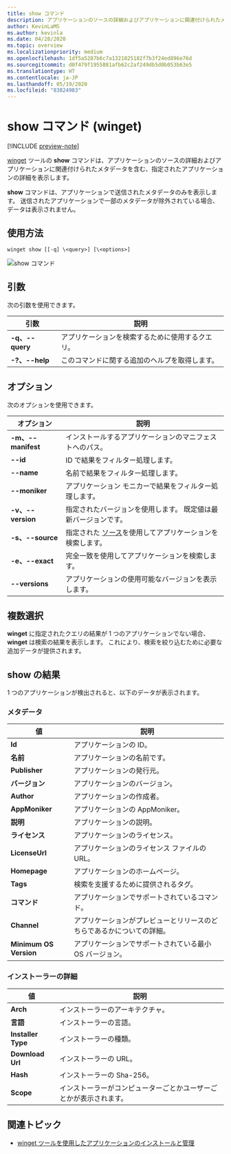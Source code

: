 ```yaml
---
title: show コマンド
description: アプリケーションのソースの詳細およびアプリケーションに関連付けられたメタデータを含む、指定されたアプリケーションの詳細を表示します。
author: KevinLaMS
ms.author: kevinla
ms.date: 04/28/2020
ms.topic: overview
ms.localizationpriority: medium
ms.openlocfilehash: 1df5a5287b6c7a1321025182f7b3f24ed896e76d
ms.sourcegitcommit: d0f479f1955881afb62c2af249db5d0b053b63e5
ms.translationtype: HT
ms.contentlocale: ja-JP
ms.lasthandoff: 05/19/2020
ms.locfileid: "83824983"
---
```

# <a name="show-command-winget"></a>show コマンド (winget)

[!INCLUDE [preview-note](../../includes/package-manager-preview.md)]

[winget](index.md) ツールの **show** コマンドは、アプリケーションのソースの詳細およびアプリケーションに関連付けられたメタデータを含む、指定されたアプリケーションの詳細を表示します。

**show** コマンドは、アプリケーションで送信されたメタデータのみを表示します。 送信されたアプリケーションで一部のメタデータが除外されている場合、データは表示されません。

## <a name="usage"></a>使用方法

`winget show [[-q] \<query>] [\<options>]`

![show コマンド](images\show.png)

## <a name="arguments"></a>引数

次の引数を使用できます。

| 引数  | 説明 |
|--------------|-------------|
| **-q、--query** |  アプリケーションを検索するために使用するクエリ。 |
| **-?、--help** |  このコマンドに関する追加のヘルプを取得します。 |

## <a name="options"></a>オプション

次のオプションを使用できます。

| オプション  | 説明 |
|--------------|-------------|
| **-m、--manifest** | インストールするアプリケーションのマニフェストへのパス。 |
| **--id**         |  ID で結果をフィルター処理します。 |
| **--name**   |      名前で結果をフィルター処理します。 |
| **--moniker**   |  アプリケーション モニカーで結果をフィルター処理します。 |
| **-v、--version** |  指定されたバージョンを使用します。 既定値は最新バージョンです。 |
| **-s、--source** |   指定された [ソース](source.md)を使用してアプリケーションを検索します。 |
| **-e、--exact**     | 完全一致を使用してアプリケーションを検索します。 |
| **--versions**    | アプリケーションの使用可能なバージョンを表示します。 |

## <a name="multiple-selections"></a>複数選択

**winget** に指定されたクエリの結果が 1 つのアプリケーションでない場合、**winget** は検索の結果を表示します。 これにより、検索を絞り込むために必要な追加データが提供されます。

## <a name="results-of-show"></a>show の結果

1 つのアプリケーションが検出されると、以下のデータが表示されます。

### <a name="metadata"></a>メタデータ

| 値  | 説明 |
|--------------|-------------|
| **Id**   | アプリケーションの ID。 |
| **名前**  | アプリケーションの名前です。 |
| **Publisher** | アプリケーションの発行元。 |
| **バージョン** | アプリケーションのバージョン。 |
| **Author**  | アプリケーションの作成者。 |
| **AppMoniker** | アプリケーションの AppMoniker。 |
| **説明** | アプリケーションの説明。 |
| **ライセンス**  | アプリケーションのライセンス。 |
| **LicenseUrl** | アプリケーションのライセンス ファイルの URL。 |
| **Homepage**  | アプリケーションのホームページ。 |
| **Tags** | 検索を支援するために提供されるタグ。  |
| **コマンド** | アプリケーションでサポートされているコマンド。 |
| **Channel**  | アプリケーションがプレビューとリリースのどちらであるかについての詳細。  |
| **Minimum OS Version** | アプリケーションでサポートされている最小 OS バージョン。 |

### <a name="installer-details"></a>インストーラーの詳細

| 値  | 説明 |
|--------------|-------------|
| **Arch**   | インストーラーのアーキテクチャ。 |
| **言語**  | インストーラーの言語。 |
| **Installer Type**  | インストーラーの種類。 |
| **Download Url** | インストーラーの URL。 |
| **Hash** | インストーラーの Sha-256。  |
| **Scope** | インストーラーがコンピューターごとかユーザーごとかが表示されます。 |

## <a name="related-topics"></a>関連トピック

* [winget ツールを使用したアプリケーションのインストールと管理](index.md)
